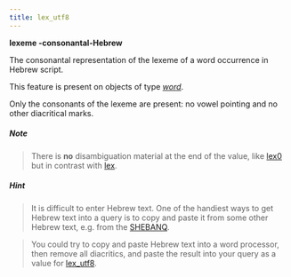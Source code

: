 ```yaml
---
title: lex_utf8
---
```


**lexeme -consonantal-Hebrew**


The consonantal representation of the lexeme of a word occurrence in Hebrew script.

This feature is present on objects of type [*word*](otype).

Only the consonants of the lexeme are present: no vowel pointing and no other diacritical marks.

##### Note
> There is **no** disambiguation material at the end of the value, like [lex0](lex0) but in contrast with [lex](lex).

##### Hint
> It is difficult to enter Hebrew text. One of the handiest ways to get Hebrew text into a query is to copy and paste it
from some other Hebrew text, e.g. from the [SHEBANQ]({{site.shebanq}}).

> You could try to copy and paste Hebrew text into a word processor, then remove all diacritics, and paste the result into
your query as a value for [lex_utf8](lex_utf8).


